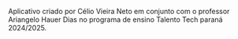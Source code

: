Aplicativo criado por Célio Vieira Neto em conjunto com o professor Ariangelo Hauer Dias no programa de ensino Talento Tech paraná 2024/2025.
